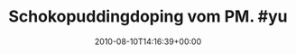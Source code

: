 ---
retweeted: false
source: <a href="http://termtter.org/" rel="nofollow">Termtter</a>
entities:
  hashtags:
  - text: yum
    indices:
    - '28'
    - '32'
  symbols: []
  user_mentions: []
  urls: []
display_text_range:
- '0'
- '32'
favorite_count: '0'
id_str: '20797871537'
truncated: false
retweet_count: '0'
id: '20797871537'
created_at: Tue Aug 10 14:16:39 +0000 2010
favorited: false
full_text: 'Schokopuddingdoping vom PM. #yum'
lang: en
tags:
- yum
- pesos:twitter
date: '2010-08-10T14:16:39+00:00'
src: https://twitter.com/bascht/status/20797871537
original_url: https://twitter.com/bascht/status/20797871537
type: twitter_tweet
text: 'Schokopuddingdoping vom PM. #yum'
title: 'Schokopuddingdoping vom PM. #yu'

---